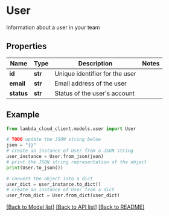 # User

Information about a user in your team

## Properties

Name | Type | Description | Notes
------------ | ------------- | ------------- | -------------
**id** | **str** | Unique identifier for the user | 
**email** | **str** | Email address of the user | 
**status** | **str** | Status of the user&#39;s account | 

## Example

```python
from lambda_cloud_client.models.user import User

# TODO update the JSON string below
json = "{}"
# create an instance of User from a JSON string
user_instance = User.from_json(json)
# print the JSON string representation of the object
print(User.to_json())

# convert the object into a dict
user_dict = user_instance.to_dict()
# create an instance of User from a dict
user_from_dict = User.from_dict(user_dict)
```
[[Back to Model list]](../README.md#documentation-for-models) [[Back to API list]](../README.md#documentation-for-api-endpoints) [[Back to README]](../README.md)


